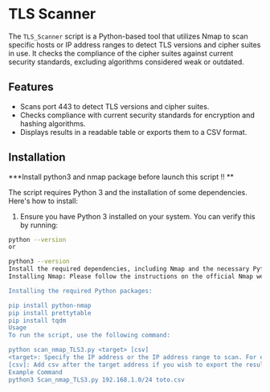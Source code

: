 # TLS Scanner

The `TLS_Scanner` script is a Python-based tool that utilizes Nmap to scan specific hosts or IP address ranges to detect TLS versions and cipher suites in use. It checks the compliance of the cipher suites against current security standards, excluding algorithms considered weak or outdated.

## Features

- Scans port 443 to detect TLS versions and cipher suites.
- Checks compliance with current security standards for encryption and hashing algorithms.
- Displays results in a readable table or exports them to a CSV format.

## Installation

***Install python3 and nmap package before launch this script !! **

The script requires Python 3 and the installation of some dependencies. Here's how to install:

1. Ensure you have Python 3 installed on your system. You can verify this by running:

```bash
python --version
or

python3 --version
Install the required dependencies, including Nmap and the necessary Python packages:
Installing Nmap: Please follow the instructions on the official Nmap website to download and install Nmap if you haven't already done so.

Installing the required Python packages:

pip install python-nmap
pip install prettytable
pip install tqdm
Usage
To run the script, use the following command:

python scan_nmap_TLS3.py <target> [csv]
<target>: Specify the IP address or the IP address range to scan. For example, 192.168.1.1 or 192.168.1.0/24.
[csv]: Add csv after the target address if you wish to export the results to a CSV file. This parameter is optional.
Example Command
python3 Scan_nmap_TLS3.py 192.168.1.0/24 toto.csv
